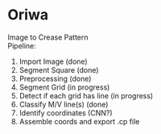 # Oriwa
Image to Crease Pattern  
Pipeline:  
1. Import Image (done)  
2. Segment Square (done)  
3. Preprocessing (done)  
4. Segment Grid (in progress)  
5. Detect if each grid has line (in progress)  
6. Classify M/V line(s) (done)  
7. Identify coordinates (CNN?)  
8. Assemble coords and export .cp file
